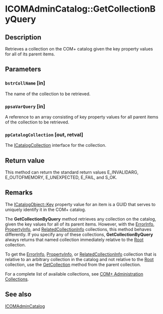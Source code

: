 # ICOMAdminCatalog::GetCollectionByQuery

## Description

Retrieves a collection on the COM+ catalog given the key property values for all of its parent items.

## Parameters

### `bstrCollName` [in]

The name of the collection to be retrieved.

### `ppsaVarQuery` [in]

A reference to an array consisting of key property values for all parent items of the collection to be retrieved.

### `ppCatalogCollection` [out, retval]

The [ICatalogCollection](https://learn.microsoft.com/windows/desktop/api/comadmin/nn-comadmin-icatalogcollection) interface for the collection.

## Return value

This method can return the standard return values E_INVALIDARG, E_OUTOFMEMORY, E_UNEXPECTED, E_FAIL, and S_OK.

## Remarks

The [ICatalogObject::Key](https://learn.microsoft.com/windows/desktop/api/comadmin/nf-comadmin-icatalogobject-get_key) property value for an item is a GUID that serves to uniquely identify it in the COM+ catalog.

The **GetCollectionByQuery** method retrieves any collection on the catalog, given the key values for all of its parent items. However, with the [ErrorInfo](https://learn.microsoft.com/windows/desktop/cossdk/errorinfo), [PropertyInfo](https://learn.microsoft.com/windows/desktop/cossdk/propertyinfo), and [RelatedCollectionInfo](https://learn.microsoft.com/windows/desktop/cossdk/relatedcollectioninfo) collections, this method behaves differently. If you specify any of these collections, **GetCollectionByQuery** always returns that named collection immediately relative to the [Root](https://learn.microsoft.com/windows/desktop/cossdk/root) collection.

To get the [ErrorInfo](https://learn.microsoft.com/windows/desktop/cossdk/errorinfo), [PropertyInfo](https://learn.microsoft.com/windows/desktop/cossdk/propertyinfo), or [RelatedCollectionInfo](https://learn.microsoft.com/windows/desktop/cossdk/relatedcollectioninfo) collection that is relative to an arbitrary collection in the catalog and not relative to the [Root](https://learn.microsoft.com/windows/desktop/cossdk/root) collection, use the [GetCollection](https://learn.microsoft.com/windows/desktop/api/comadmin/nf-comadmin-icatalogcollection-getcollection) method from the parent collection.

For a complete list of available collections, see [COM+ Administration Collections](https://learn.microsoft.com/windows/desktop/cossdk/com--administration-collections).

## See also

[ICOMAdminCatalog](https://learn.microsoft.com/windows/desktop/api/comadmin/nn-comadmin-icomadmincatalog)